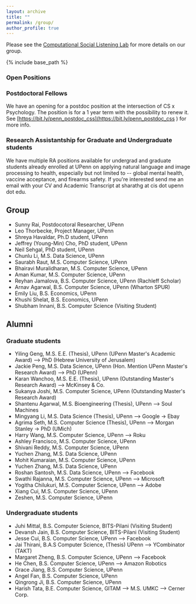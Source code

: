 ```yaml
---
layout: archive
title: ""
permalink: /group/
author_profile: true
---
```


Please see the [Computational Social Listening Lab](https://csl-lab-upenn.github.io/) for more details on our group. 

{% include base_path %}

### Open Positions 

[//]: # (We have an opening for a postdoc position on developing computational methods for precision public health communication in the context of vaccine acceptane in India and Sub-saharan Africa. The position is for a 1 year term with the possibility to renew it for 3 years. https://t.co/ACtCI14eUk is more info.) 

[//]: # (We do not have any open positions at this point. However if you are interested in applications of natural language and image processing to health, especially but not limited to  -- vaccine acceptance, firearms safety, and global mental health, send me an email with your CV at sharathg at cis dot upenn dot edu. We will get back to you as new positions open up.) 

### Postdoctoral Fellows
We have an opening for a postdoc position at the intersection of CS x Psychology. The position is for a 1 year term with the possibility to renew it. See [https://bit.ly/penn_postdoc_css](https://bit.ly/penn_postdoc_css ) for more info. 

### Research Assistantship for Graduate and Undergraduate students
We have multiple RA positions available for undergrad and graduate students already enrolled at UPenn on applying natural language and image processing to health, especially but not limited to  -- global mental health, vaccine acceptance, and firearms safety. If you're interested send me an email with your CV and Academic Transcript at sharathg at cis dot upenn dot edu. 

## Group
+ Sunny Rai, Postdocotoral Researcher, UPenn
+ Leo Thorbecke, Project Manager, UPenn
+ Shreya Havaldar, Ph.D student, UPenn
+ Jeffrey (Young-Min) Cho, PhD student, UPenn
+ Neil Sehgal, PhD student, UPenn
+ Chunlu Li, M.S. Data Science, UPenn
+ Saurabh Raut, M.S. Computer Science, UPenn
+ Bhairavi Muralidharan, M.S. Computer Science, UPenn
+ Aman Kumar, M.S. Computer Science, UPenn
+ Reyhan Jamalova, B.S. Computer Science, UPenn (Rachleff Scholar)
+ Arnav Agarwal, B.S. Computer Science, UPenn (Wharton SPUR)
+ Emily Liu, B.S. Economics, UPenn
+ Khushi Shelat, B.S. Economics, UPenn
+ Shubham Innani, B.S. Computer Science (Visiting Student)

## Alumni
### Graduate students
+ Yiling Geng, M.S. E.E. (Thesis), UPenn (UPenn Master's Academic Award) --> PhD (Hebrew University of Jerusalem)
+ Jackie Peng, M.S. Data Science, UPenn (Hon. Mention UPenn Master's Research Award) --> PhD (UPenn)
+ Karan Wanchoo, M.S. E.E. (Thesis), UPenn (Outstanding Master's Research Award) --> McKinsey \& Co.
+ Sukanya Joshi, M.S. Computer Science, UPenn (Outstanding Master's Research Award)
+ Shantenu Agarwal, M.S. Bioengineering (Thesis), UPenn –> Soul Machines
+ Mingyang Li, M.S. Data Science (Thesis), UPenn –> Google -> Ebay
+ Agrima Seth, M.S. Computer Science (Thesis), UPenn –> Morgan Stanley -> PhD (UMich)
+ Harry Wang, M.S. Computer Science, UPenn --> Roku 
+ Ashley Francisco, M.S. Computer Science, UPenn
+ Shivani Reddy, M.S. Computer Science, UPenn
+ Yuchen Zhang, M.S. Data Science, UPenn
+ Mohit Kumaraian, M.S. Computer Science, UPenn
+ Yuchen Zhang, M.S. Data Science, UPenn
+ Roshan Santosh, M.S. Data Science, UPenn –> Facebook
+ Swathi Rajanna, M.S. Computer Science, UPenn –> Microsoft
+ Yogitha Chilukuri, M.S. Computer Science, UPenn –> Adobe
+ Xiang Cui, M.S. Computer Science, UPenn
+ Zeshen, M.S. Computer Science, UPenn

### Undergraduate students

+ Juhi Mittal, B.S. Computer Science, BITS-Pilani (Visiting Student)
+ Devansh Jain, B.S. Computer Science, BITS-Pilani (Visiting Student)
+ Jesse Cui, B.S. Computer Science, UPenn –> Facebook
+ Jai Thirani, B.A.S Computer Science, (Thesis) UPenn --> YCombinator (TAKT)
+ Margaret Zheng, B.S. Computer Science, UPenn –> Facebook
+ He Chen, B.S. Computer Science, UPenn –> Amazon Robotics
+ Grace Jiang, B.S. Computer Science, UPenn
+ Angel Fan, B.S. Computer Science, UPenn
+ Qingrong Ji, B.S. Computer Science, UPenn
+ Harish Tata, B.E. Computer Science, GITAM –> M.S. UMKC –> Cerner Corp.
